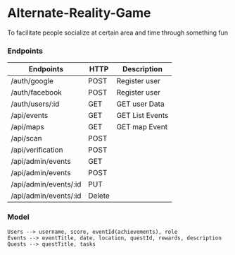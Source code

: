 # Alternate-Reality-Game
To facilitate people socialize at certain area and time through something fun

### Endpoints
 
| Endpoints            | HTTP   | Description     |
|----------------------|--------|-----------------|
| /auth/google         | POST   | Register user   |
| /auth/facebook       | POST   | Register user   |
| /auth/users/:id      | GET    | GET user Data   |
| /api/events          | GET    | GET List Events |
| /api/maps            | GET    | GET map Event   |
| /api/scan            | POST   |                 |
| /api/verification    | POST   |                 |
| /api/admin/events    | GET    |                 |
| /api/admin/events    | POST   |                 |
| /api/admin/events/:id| PUT    |                 |
| /api/admin/events/:id| Delete |                 |

### Model
```
Users --> username, score, eventId(achievements), role
Events --> eventTitle, date, location, questId, rewards, description
Quests --> questTitle, tasks 
```
